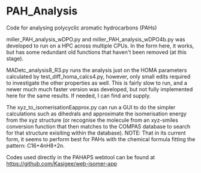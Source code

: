 # PAH_Analysis
Code for analysing polycyclic aromatic hydrocarbons (PAHs)

miller_PAH_analysis_wDPO.py and miller_PAH_analysis_wDPO4b.py was developed to run on a HPC across multiple CPUs. In the form here, it works, but has some redundant old functions that haven't been removed (at this stage).

MADetc_analysis8_R3.py runs the analysis just on the HOMA parameters calculated by test_diff_homa_calcs4.py, however, only small edits required to investigate the other properties as well. This is fairly slow to run, and a newer much much faster version was developed, but not fully implemented here for the same results. If needed, I can find and supply.

The xyz_to_isomerisationEapprox.py can run a GUI to do the simpler calculations such as dihedrals and approximate the isomerisation energy from the xyz structure (or recognise the molecule from an xyz-smiles conversion function that then matches to the COMPAS database to search for that structure exisiting within the database). NOTE: That in its current form, it seems to perform best for PAHs with the chemical formula fitting the pattern: C16+4nH8+2n.


Codes used directly in the PAHAPS webtool can be found at https://github.com/Kasigee/web-isomer-app
